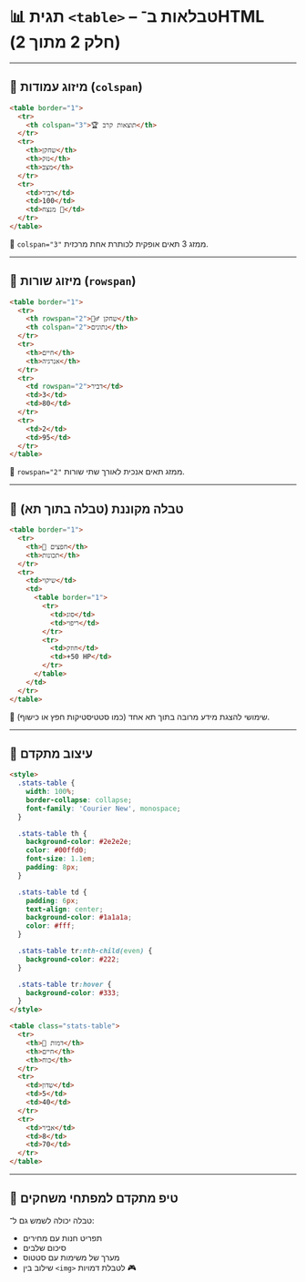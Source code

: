 # 📊 תגית `<table>` – טבלאות ב־HTML (חלק 2 מתוך 2)

---

## 🔗 מיזוג עמודות (`colspan`)

```html
<table border="1">
  <tr>
    <th colspan="3">🏆 תוצאות קרב</th>
  </tr>
  <tr>
    <th>שחקן</th>
    <th>נזק</th>
    <th>מצב</th>
  </tr>
  <tr>
    <td>דביר</td>
    <td>100</td>
    <td>מנצח 🎉</td>
  </tr>
</table>
````

🔹 `colspan="3"` ממזג 3 תאים אופקית לכותרת אחת מרכזית.

---

## 🔗 מיזוג שורות (`rowspan`)

```html
<table border="1">
  <tr>
    <th rowspan="2">🧙‍♂️ שחקן</th>
    <th colspan="2">נתונים</th>
  </tr>
  <tr>
    <th>חיים</th>
    <th>אנרגיה</th>
  </tr>
  <tr>
    <td rowspan="2">דביר</td>
    <td>3</td>
    <td>80</td>
  </tr>
  <tr>
    <td>2</td>
    <td>95</td>
  </tr>
</table>
```

🔸 `rowspan="2"` ממזג תאים אנכית לאורך שתי שורות.

---

## 🧩 טבלה מקוננת (טבלה בתוך תא)

```html
<table border="1">
  <tr>
    <th>🎒 חפצים</th>
    <th>תכונות</th>
  </tr>
  <tr>
    <td>שיקוי</td>
    <td>
      <table border="1">
        <tr>
          <td>סוג</td>
          <td>ריפוי</td>
        </tr>
        <tr>
          <td>חוזק</td>
          <td>+50 HP</td>
        </tr>
      </table>
    </td>
  </tr>
</table>
```

🧠 שימושי להצגת מידע מרובה בתוך תא אחד (כמו סטטיסטיקות חפץ או כישוף).

---

## 🎨 עיצוב מתקדם

```html
<style>
  .stats-table {
    width: 100%;
    border-collapse: collapse;
    font-family: 'Courier New', monospace;
  }

  .stats-table th {
    background-color: #2e2e2e;
    color: #00ffd0;
    font-size: 1.1em;
    padding: 8px;
  }

  .stats-table td {
    padding: 6px;
    text-align: center;
    background-color: #1a1a1a;
    color: #fff;
  }

  .stats-table tr:nth-child(even) {
    background-color: #222;
  }

  .stats-table tr:hover {
    background-color: #333;
  }
</style>

<table class="stats-table">
  <tr>
    <th>🧝 דמות</th>
    <th>חיים</th>
    <th>כוח</th>
  </tr>
  <tr>
    <td>שדון</td>
    <td>5</td>
    <td>40</td>
  </tr>
  <tr>
    <td>אביר</td>
    <td>8</td>
    <td>70</td>
  </tr>
</table>
```

---

## 🧠 טיפ מתקדם למפתחי משחקים

טבלה יכולה לשמש גם ל־:

* תפריט חנות עם מחירים
* סיכום שלבים
* מערך של משימות עם סטטוס
* שילוב בין `<img>` לטבלת דמויות 🎮

